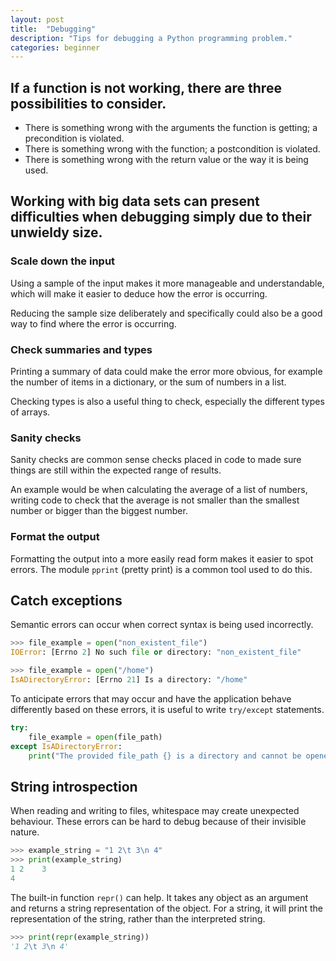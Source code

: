 ```yaml
---
layout: post
title:  "Debugging"
description: "Tips for debugging a Python programming problem."
categories: beginner
---
```


## If a function is not working, there are three possibilities to consider.

* There is something wrong with the arguments the function is getting; a precondition is violated.
* There is something wrong with the function; a postcondition is violated.
* There is something wrong with the return value or the way it is being used.

## Working with big data sets can present difficulties when debugging simply due to their unwieldy size.

### Scale down the input

Using a sample of the input makes it more manageable and understandable, which will make it easier to deduce how the error is occurring.

Reducing the sample size deliberately and specifically could also be a good way to find where the error is occurring.

### Check summaries and types

Printing a summary of data could make the error more obvious, for example the number of items in a dictionary, or the sum of numbers in a list.

Checking types is also a useful thing to check, especially the different types of arrays.

### Sanity checks

Sanity checks are common sense checks placed in code to made sure things are still within the expected range of results.

An example would be when calculating the average of a list of numbers, writing code to check that the average is not smaller than the smallest number or bigger than the biggest number.

### Format the output

Formatting the output into a more easily read form makes it easier to spot errors. The module `pprint` (pretty print) is a common tool used to do this.

## Catch exceptions

Semantic errors can occur when correct syntax is being used incorrectly.

```python
>>> file_example = open("non_existent_file")
IOError: [Errno 2] No such file or directory: "non_existent_file"

>>> file_example = open("/home")
IsADirectoryError: [Errno 21] Is a directory: "/home"
```

To anticipate errors that may occur and have the application behave differently based on these errors, it is useful to write `try/except` statements.

```python
try:
	file_example = open(file_path)
except IsADirectoryError:
	print("The provided file_path {} is a directory and cannot be opened.".format(file_path))
```

## String introspection

When reading and writing to files, whitespace may create unexpected behaviour. These errors can be hard to debug because of their invisible nature.

```python
>>> example_string = "1 2\t 3\n 4"
>>> print(example_string)
1 2    3
4
```

The built-in function `repr()` can help. It takes any object as an argument and returns a string representation of the object. For a string, it will print the representation of the string, rather than the interpreted string.

```python
>>> print(repr(example_string))
'1 2\t 3\n 4'
```
